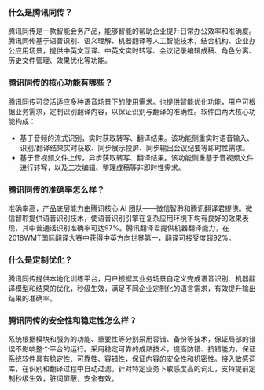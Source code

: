 ### 什么是腾讯同传？
腾讯同传是一款智能会务产品，能够智能的帮助企业提升日常办公效率和准确度。腾讯同传基于语音识别、语义理解、机器翻译等人工智能技术，结合机构、企业办公应用场景，提供中英文互译、中英文实时转写、会议记录编辑成稿、角色分离、历史文件管理、效果优化等功能。

### 腾讯同传的核心功能有哪些？
腾讯同传可灵活适应多种语音场景下的使用需求。也提供智能优化功能，用户可根据业务需求，定制识别翻译内容，以保证识别与翻译的准确性。软件由两大核心功能构成：
- 基于音频的流式识别，实时获取转写、翻译结果。该功能侧重实时语音输入、识别/翻译结果实时获取、同步展示投屏、同步输出会议纪要等即时性需求。
- 基于音视频文件上传，异步获取转写、翻译结果。该功能侧重基于音视频文件进行转写，以及二次编辑、整理成稿等非即时性需求。

### 腾讯同传的准确率怎么样？
准确率高，产品底层能力由腾讯核心 AI 团队——微信智聆和腾讯翻译君提供。微信智聆提供语音识别技术，使语音识别引擎在复杂应用环境下均有良好的效果表现，其中普通话识别准确率可达97%。腾讯翻译君提供机器翻译能力，在2018WMT国际翻译大赛中获得中英方向世界第一，翻译可接受度超92%。

### 什么是定制优化？
腾讯同传提供本地化训练平台，用户根据其业务场景自定义完成语音识别、机器翻译模型和结果的优化，秒级生效，满足不同企业定制化的语言需求，有效提升输出结果的准确率。

### 腾讯同传的安全性和稳定性怎么样？
系统根据模块和服务的功能、重要性等分别采用容错、备份等技术，保证局部的错误不影响整个平台的运行。采用稳定可靠的成熟技术，提高防错、抗错能力，保证系统软件具有稳定性、可靠性、容错性，保证内容的安全性和机密性。接入敏感词库，在识别和翻译过程中自动过滤。针对特定业务下敏感度高的词汇，支持提前定制秒级生效，脏词屏蔽，安全有效。

